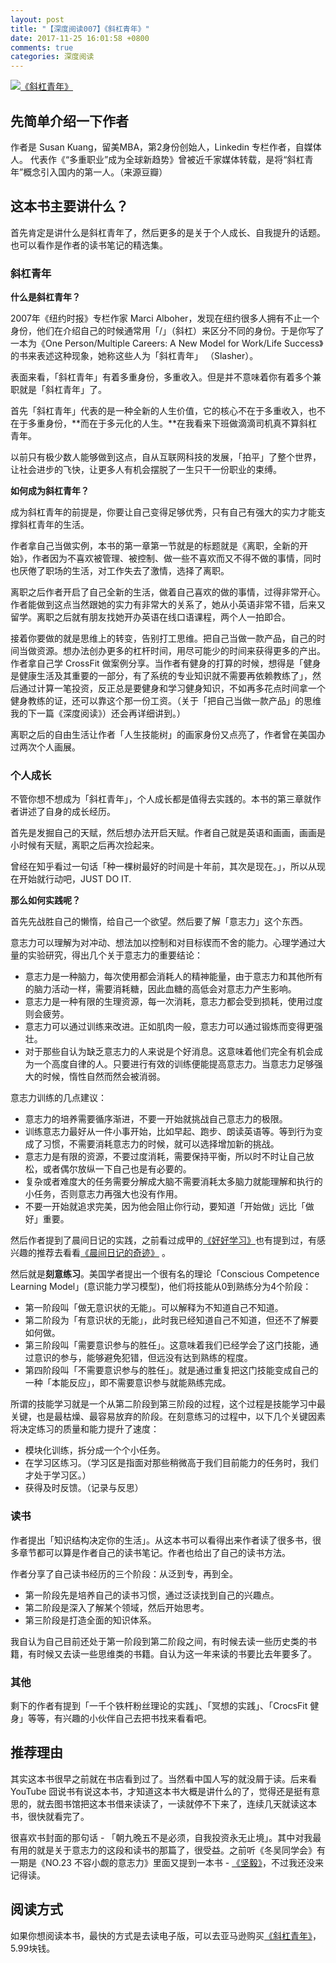 ```yaml
---
layout: post
title: "【深度阅读007】《斜杠青年》"
date: 2017-11-25 16:01:58 +0800
comments: true
categories: 深度阅读
---
```


[![《斜杠青年》](https://images-cn.ssl-images-amazon.com/images/I/51mHfcC2rqL.jpg)](https://www.amazon.cn/dp/B06XRW56VM/?ie=UTF8&tag=forecho0c-23)

## 先简单介绍一下作者

作者是 Susan Kuang，留美MBA，第2身份创始人，Linkedin 专栏作者，自媒体人。
代表作《“多重职业”成为全球新趋势》曾被近千家媒体转载，是将“斜杠青年”概念引入国内的第一人。（来源豆瓣）

## 这本书主要讲什么？

首先肯定是讲什么是斜杠青年了，然后更多的是关于个人成长、自我提升的话题。也可以看作是作者的读书笔记的精选集。

<!--more-->

### 斜杠青年

**什么是斜杠青年？**

2007年《纽约时报》专栏作家 Marci Alboher，发现在纽约很多人拥有不止一个身份，他们在介绍自己的时候通常用「/」（斜杠）来区分不同的身份。于是你写了一本为《One Person/Multiple Careers: A New Model for Work/Life Success》的书来表述这种现象，她称这些人为「斜杠青年」 （Slasher）。

表面来看，「斜杠青年」有着多重身份，多重收入。但是并不意味着你有着多个兼职就是「斜杠青年」了。

首先「斜杠青年」代表的是一种全新的人生价值，它的核心不在于多重收入，也不在于多重身份，**而在于多元化的人生。**在我看来下班做滴滴司机真不算斜杠青年。

以前只有极少数人能够做到这点，自从互联网科技的发展，「拍平」了整个世界，让社会进步的飞快，让更多人有机会摆脱了一生只干一份职业的束缚。


**如何成为斜杠青年？**

成为斜杠青年的前提是，你要让自己变得足够优秀，只有自己有强大的实力才能支撑斜杠青年的生活。

作者拿自己当做实例，本书的第一章第一节就是的标题就是《离职，全新的开始》，作者因为不喜欢被管理、被控制、做一些不喜欢而又不得不做的事情，同时也厌倦了职场的生活，对工作失去了激情，选择了离职。

离职之后作者开启了自己全新的生活，做着自己喜欢的做的事情，过得非常开心。作者能做到这点当然跟她的实力有非常大的关系了，她从小英语非常不错，后来又留学。离职之后就有朋友找她开办英语在线口语课程，两个人一拍即合。

接着你要做的就是思维上的转变，告别打工思维。把自己当做一款产品，自己的时间当做资源。想办法创办更多的杠杆时间，用尽可能少的时间来获得更多的产出。作者拿自己学 CrossFit 做案例分享。当作者有健身的打算的时候，想得是「健身是健康生活及其重要的一部分，有了系统的专业知识就不需要再依赖教练了」，然后通过计算一笔投资，反正总是要健身和学习健身知识，不如再多花点时间拿一个健身教练的证，还可以靠这个那一份工资。（关于「把自己当做一款产品」的思维我的下一篇《深度阅读》）还会再详细讲到。）

离职之后的自由生活让作者「人生技能树」的画家身份又点亮了，作者曾在美国办过两次个人画展。

### 个人成长

不管你想不想成为「斜杠青年」，个人成长都是值得去实践的。本书的第三章就作者讲述了自身的成长经历。

首先是发掘自己的天赋，然后想办法开启天赋。作者自己就是英语和画画，画画是小时候有天赋，离职之后再次捡起来。

曾经在知乎看过一句话「种一棵树最好的时间是十年前，其次是现在。」，所以从现在开始就行动吧，JUST DO IT.

**那么如何实践呢？**

首先先战胜自己的懒惰，给自己一个欲望。然后要了解「意志力」这个东西。

意志力可以理解为对冲动、想法加以控制和对目标锲而不舍的能力。心理学通过大量的实验研究，得出几个关于意志力的重要结论：

- 意志力是一种脑力，每次使用都会消耗人的精神能量，由于意志力和其他所有的脑力活动一样，需要消耗糖，因此血糖的高低会对意志力产生影响。
- 意志力是一种有限的生理资源，每一次消耗，意志力都会受到损耗，使用过度则会疲劳。
- 意志力可以通过训练来改进。正如肌肉一般，意志力可以通过锻炼而变得更强壮。
- 对于那些自认为缺乏意志力的人来说是个好消息。这意味着他们完全有机会成为一个高度自律的人。只要进行有效的训练便能提高意志力。当意志力足够强大的时候，惰性自然而然会被消弱。

意志力训练的几点建议：

- 意志力的培养需要循序渐进，不要一开始就挑战自己意志力的极限。
- 训练意志力最好从一件小事开始，比如早起、跑步、朗读英语等。等到行为变成了习惯，不需要消耗意志力的时候，就可以选择增加新的挑战。
- 意志力是有限的资源，不要过度消耗，需要保持平衡，所以时不时让自己放松，或者偶尔放纵一下自己也是有必要的。
- 复杂或者难度大的任务需要分解成大脑不需要消耗太多脑力就能理解和执行的小任务，否则意志力再强大也没有作用。
- 不要一开始就追求完美，因为他会阻止你行动，要知道「开始做」远比「做好」重要。

然后作者提到了晨间日记的实践，之前看过成甲的[《好好学习》](https://book.douban.com/subject/26952718/)也有提到过，有感兴趣的推荐去看看[《晨间日记的奇迹》](https://book.douban.com/subject/3744041/) 。

然后就是**刻意练习**。美国学者提出一个很有名的理论「Conscious Competence Learning Model」(意识能力学习模型)，他们将技能从0到熟练分为4个阶段：

- 第一阶段叫「做无意识状的无能」。可以解释为不知道自己不知道。
- 第二阶段为「有意识状的无能」，此时我已经知道自己不知道，但还不了解要如何做。
- 第三阶段叫「需要意识参与的胜任」。这意味着我们已经学会了这门技能，通过意识的参与，能够避免犯错，但远没有达到熟练的程度。
- 第四阶段叫「不需要意识参与的胜任」。就是通过重复把这门技能变成自己的一种「本能反应」，即不需要意识参与就能熟练完成。

所谓的技能学习就是一个从第二阶段到第三阶段的过程，这个过程是技能学习中最关键，也是最枯燥、最容易放弃的阶段。在刻意练习的过程中，以下几个关键因素将决定练习的质量和能力提升了速度：

- 模块化训练，拆分成一个个小任务。
- 在学习区练习。（学习区是指面对那些稍微高于我们目前能力的任务时，我们才处于学习区。）
- 获得及时反馈。（记录与反思）

### 读书

作者提出「知识结构决定你的生活」。从这本书可以看得出来作者读了很多书，很多章节都可以算是作者自己的读书笔记。作者也给出了自己的读书方法。

作者分享了自己读书经历的三个阶段：从泛到专，再到全。

- 第一阶段先是培养自己的读书习惯，通过泛读找到自己的兴趣点。
- 第二阶段是深入了解某个领域，然后开始思考。
- 第三阶段是打造全面的知识体系。

我自认为自己目前还处于第一阶段到第二阶段之间，有时候去读一些历史类的书籍，有时候又去读一些思维类的书籍。自认为这一年来读的书要比去年要多了。


### 其他

剩下的作者有提到「一千个铁杆粉丝理论的实践」、「冥想的实践」、「CrocsFit 健身」等等，有兴趣的小伙伴自己去把书找来看看吧。

## 推荐理由

其实这本书很早之前就在书店看到过了。当然看中国人写的就没屑于读。后来看 YouTube 囧说书有说这本书，才知道这本书大概是讲什么的了，觉得还是挺有意思的，就去图书馆把这本书借来读读了，一读就停不下来了，连续几天就读这本书，很快就看完了。

很喜欢书封面的那句话 - 「朝九晚五不是必须，自我投资永无止境」。其中对我最有用的就是关于意志力的这段和读书的那篇了，很受益。之前听《冬吴同学会》有一期是《NO.23 不容小觑的意志力》里面又提到一本书 - [《坚毅》](https://book.douban.com/subject/27062574/)，不过我还没来记得读。

## 阅读方式

如果你想阅读本书，最快的方式是去读电子版，可以去亚马逊购买[《斜杠青年》](https://www.amazon.cn/dp/B06XRW56VM/?ie=UTF8&tag=forecho0c-23)， 5.99块钱。